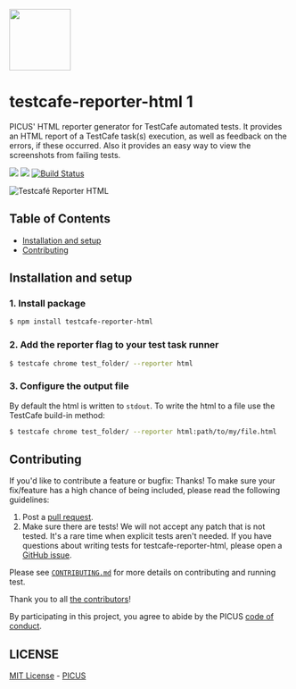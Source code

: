 [<img width="110" src="https://avatars3.githubusercontent.com/u/38539999?s=200&v=4g" />](https://picuscreative.com)

# testcafe-reporter-html 1

PICUS' HTML reporter generator for TestCafe automated tests. It provides an HTML report of a TestCafe task(s) execution, as well as feedback on the errors, if these occurred. Also it provides an easy way to view the screenshots from failing tests.

[<img src="https://img.shields.io/david/picuscreative/testcafe-reporter-html.svg" />](https://david-dm.org/picuscreative/testcafe-reporter-html)
[<img src="https://img.shields.io/david/dev/picuscreative/testcafe-reporter-html.svg" />](https://david-dm.org/picuscreative/testcafe-reporter-html?type=dev)
[![Build Status](https://travis-ci.org/picuscreative/testcafe-reporter-html.svg?branch=master)](https://travis-ci.org/picuscreative/testcafe-reporter-html)

![Testcafé Reporter HTML](./testcafe-reporter-html.gif "Testcafé Reporter HTML")

## Table of Contents

- [Installation and setup](#installation-and-setup)
- [Contributing](#installation-and-setup)

## Installation and setup

### 1. Install package

```sh
$ npm install testcafe-reporter-html
```

### 2. Add the reporter flag to your test task runner

```sh
$ testcafe chrome test_folder/ --reporter html
```

### 3. Configure the output file

By default the html is written to `stdout`. To write the html to a file use the TestCafe build-in method:

```sh
$ testcafe chrome test_folder/ --reporter html:path/to/my/file.html
```

## Contributing

If you'd like to contribute a feature or bugfix: Thanks! To make sure your
fix/feature has a high chance of being included, please read the following
guidelines:

1. Post a [pull request](https://github.com/picuscreative/testcafe-reporter-html/compare/).
2. Make sure there are tests! We will not accept any patch that is not tested.
   It's a rare time when explicit tests aren't needed. If you have questions
   about writing tests for testcafe-reporter-html, please open a
   [GitHub issue](https://github.com/picuscreative/testcafe-reporter-html/issues/new).

Please see [`CONTRIBUTING.md`](./CONTRIBUTING.md) for more details on contributing and running test.

Thank you to all [the contributors](https://github.com/picuscreative/testcafe-reporter-html/graphs/contributors)!

By participating in this project, you agree to abide by the PICUS [code of conduct](https://picuscreative.com/code-of-conduct).

## LICENSE

[MIT License](https://opensource.org/licenses/MIT) - [PICUS](https://picuscreative.com)
